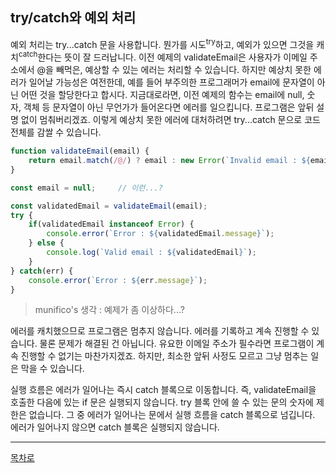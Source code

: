 ## try/catch와 예외 처리
예외 처리는 try...catch 문을 사용합니다. 뭔가를 시도<sup>try</sup>하고, 예외가 있으면 그것을 캐치<sup>catch</sup>한다는 뜻이 잘 드러납니다. 이전 예제의 validateEmail은 사용자가 이메일 주소에서 @을 빼먹은, 예상할 수 있는 에러는 처리할 수 있습니다. 하지만 예상치 못한 에러가 일어날 가능성은 여전한데, 예를 들어 부주의한 프로그래머가 email에 문자열이 아닌 어떤 것을 할당한다고 합시다. 지금대로라면, 이전 예제의 함수는 email에 null, 숫자, 객체 등 문자열이 아닌 무언가가 들어온다면 에러를 일으킵니다. 프로그램은 앞뒤 설명 없이 멈춰버리겠죠. 이렇게 예상치 못한 에러에 대처하려면 try...catch 문으로 코드 전체를 감쌀 수 있습니다.

~~~javascript
function validateEmail(email) {
    return email.match(/@/) ? email : new Error(`Invalid email : ${email}`);
}

const email = null;     // 이런...?

const validatedEmail = validateEmail(email);
try {
    if(validatedEmail instanceof Error) {
        console.error(`Error : ${validatedEmail.message}`);
    } else {
        console.log(`Valid email : ${validatedEmail}`);
    }
} catch(err) {
    console.error(`Error : ${err.message}`);
}
~~~
> munifico's 생각 : 예제가 좀 이상하다...?

에러를 캐치했으므로 프로그램은 멈추지 않습니다. 에러를 기록하고 계속 진행할 수 있습니다. 물론 문제가 해결된 건 아닙니다. 유요한 이메일 주소가 필수라면 프로그램이 계속 진행할 수 없기는 마찬가지겠죠. 하지만, 최소한 앞뒤 사정도 모르고 그냥 멈추는 일은 막을 수 있습니다.

실행 흐름은 에러가 일어나는 즉시 catch 블록으로 이동합니다. 즉, validateEmail을 호출한 다음에 있는 if 문은 실행되지 않습니다. try 블록 안에 쓸 수 있는 문의 숫자에 제한은 없습니다. 그 중 에러가 일어나는 문에서 실행 흐름을 catch 블록으로 넘깁니다. 에러가 일어나지 않으면 catch 블록은 실행되지 않습니다.

***
[목차로](../progressCheck.md)